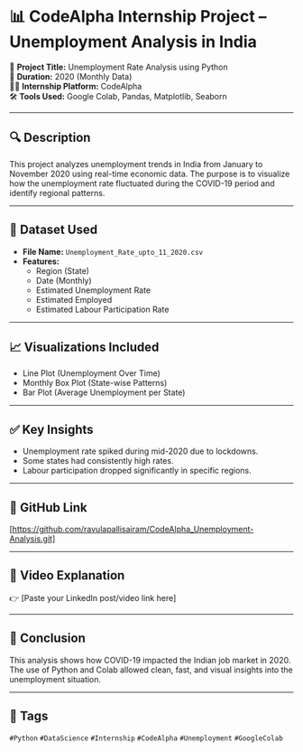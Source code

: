# 📊 CodeAlpha Internship Project – Unemployment Analysis in India

🚀 **Project Title:** Unemployment Rate Analysis using Python  
📅 **Duration:** 2020 (Monthly Data)  
👨‍💻 **Internship Platform:** CodeAlpha  
🛠 **Tools Used:** Google Colab, Pandas, Matplotlib, Seaborn

---

## 🔍 Description

This project analyzes unemployment trends in India from January to November 2020 using real-time economic data. The purpose is to visualize how the unemployment rate fluctuated during the COVID-19 period and identify regional patterns.

---

## 📁 Dataset Used

- **File Name:** `Unemployment_Rate_upto_11_2020.csv`
- **Features:**
  - Region (State)
  - Date (Monthly)
  - Estimated Unemployment Rate
  - Estimated Employed
  - Estimated Labour Participation Rate

---

## 📈 Visualizations Included

- Line Plot (Unemployment Over Time)
- Monthly Box Plot (State-wise Patterns)
- Bar Plot (Average Unemployment per State)

---

## ✅ Key Insights

- Unemployment rate spiked during mid-2020 due to lockdowns.
- Some states had consistently high rates.
- Labour participation dropped significantly in specific regions.

---

## 📎 GitHub Link

[https://github.com/ravulapallisairam/CodeAlpha_Unemployment-Analysis.git]

---

## 🎥 Video Explanation

👉 [Paste your LinkedIn post/video link here]

---

## 🏁 Conclusion

This analysis shows how COVID-19 impacted the Indian job market in 2020. The use of Python and Colab allowed clean, fast, and visual insights into the unemployment situation.

---

## 📌 Tags

`#Python` `#DataScience` `#Internship` `#CodeAlpha` `#Unemployment` `#GoogleColab`
